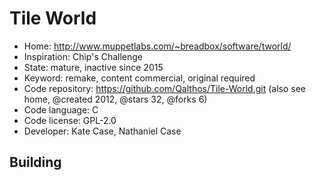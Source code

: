 # Tile World

- Home: http://www.muppetlabs.com/~breadbox/software/tworld/
- Inspiration: Chip's Challenge
- State: mature, inactive since 2015
- Keyword: remake, content commercial, original required
- Code repository: https://github.com/Qalthos/Tile-World.git (also see home, @created 2012, @stars 32, @forks 6)
- Code language: C
- Code license: GPL-2.0
- Developer: Kate Case, Nathaniel Case

## Building
